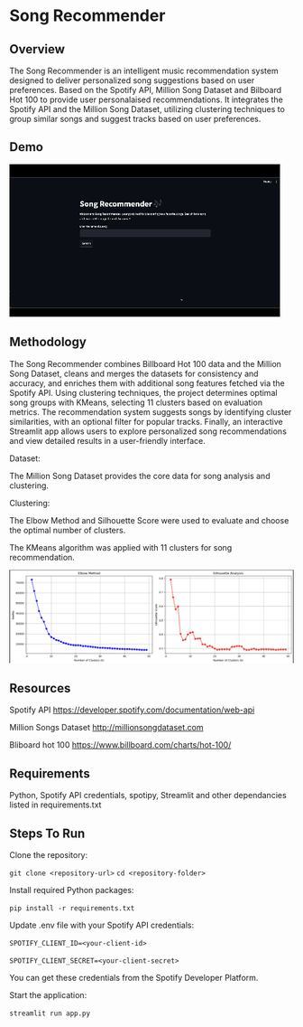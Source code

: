 # Song Recommender

## Overview

The Song Recommender is an intelligent music recommendation system designed to deliver personalized song suggestions based on user preferences. Based on the Spotify API, Million Song Dataset and Bilboard Hot 100 to provide user personalaised recommendations. It integrates the Spotify API and the Million Song Dataset, utilizing clustering techniques to group similar songs and suggest tracks based on user preferences.

## Demo

![Demo](/app/Demo.gif)



## Methodology

The Song Recommender combines Billboard Hot 100 data and the Million Song Dataset, cleans and merges the datasets for consistency and accuracy, and enriches them with additional song features fetched via the Spotify API. Using clustering techniques, the project determines optimal song groups with KMeans, selecting 11 clusters based on evaluation metrics. The recommendation system suggests songs by identifying cluster similarities, with an optional filter for popular tracks. Finally, an interactive Streamlit app allows users to explore personalized song recommendations and view detailed results in a user-friendly interface.

Dataset: 

The Million Song Dataset provides the core data for song analysis and clustering.

Clustering:

The Elbow Method and Silhouette Score were used to evaluate and choose the optimal number of clusters.

The KMeans algorithm was applied with 11 clusters for song recommendation.


![Elbow-silhouette](/app/clustering.png)    

## Resources

Spotify API https://developer.spotify.com/documentation/web-api

Million Songs Dataset http://millionsongdataset.com

Bliboard hot 100 https://www.billboard.com/charts/hot-100/


## Requirements

Python, Spotify API credentials, spotipy, Streamlit and other dependancies listed in requirements.txt

## Steps To Run

Clone the repository:

```git clone <repository-url>```
```cd <repository-folder>```

Install required Python packages:

```pip install -r requirements.txt```

Update .env file with your Spotify API credentials:

```SPOTIFY_CLIENT_ID=<your-client-id>```

```SPOTIFY_CLIENT_SECRET=<your-client-secret>```

You can get these credentials from the Spotify Developer Platform.

Start the application:

```streamlit run app.py```


